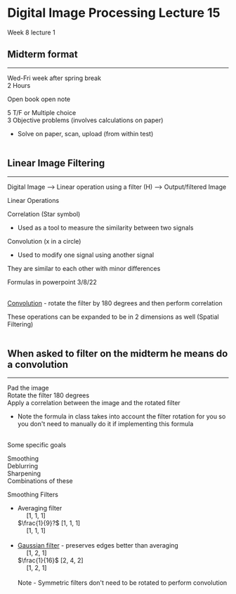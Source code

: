 # Digital Image Processing Lecture 15
Week 8 lecture 1

## Midterm format
---
Wed-Fri week after spring break<br>
2 Hours<br>

Open book open note<br>

5 T/F or Multiple choice<br>
3 Objective problems (involves calculations on paper)<br>
* Solve on paper, scan, upload (from within test)<br></br>

## Linear Image Filtering
---
Digital Image --> Linear operation using a filter (H) --> Output/filtered Image<br>

Linear Operations

Correlation (Star symbol)
* Used as a tool to measure the similarity between two signals

Convolution (x in a circle)
* Used to modify one signal using another signal

They are similar to each other with minor differences<br>

Formulas in powerpoint 3/8/22<br></br>

[Convolution](https://graphics.stanford.edu/courses/cs178/applets/convolution.html) - rotate the filter by 180 degrees and then perform correlation

These operations can be expanded to be in 2 dimensions as well (Spatial Filtering)<br></br>

## When asked to filter on the midterm he means do a convolution
---
Pad the image<br>
Rotate the filter 180 degrees<br>
Apply a correlation between the image and the rotated filter<br>
* Note the formula in class takes into account the filter rotation for you so you don't need to manually do it if implementing this formula<br></br>

Some specific goals

Smoothing<br>
Deblurring<br>
Sharpening<br>
Combinations of these<br>

Smoothing Filters
* Averaging filter<br>
&nbsp;&nbsp;&nbsp;&nbsp;&nbsp;[1, 1, 1]<br>
$\frac{1}{9}?$ [1, 1, 1]<br>
&nbsp;&nbsp;&nbsp;&nbsp;&nbsp;[1, 1, 1]<br></br>
* [Gaussian filter](https://en.wikipedia.org/wiki/Gaussian_filter) - preserves edges better than averaging<br>
&nbsp;&nbsp;&nbsp;&nbsp;&nbsp;[1, 2, 1]<br>
$\frac{1}{16}$ [2, 4, 2]<br>
&nbsp;&nbsp;&nbsp;&nbsp;&nbsp;[1, 2, 1]<br></br>
Note - Symmetric filters don't need to be rotated to perform convolution

